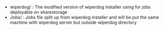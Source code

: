  - wiperdog/ : The modified version of wiperdog installer using for jobs deployable on sharestorage
 - Jobs/ : Jobs file split up from wiperdog installer and will be put the same machine with wiperdog server but outside wiperdog directory